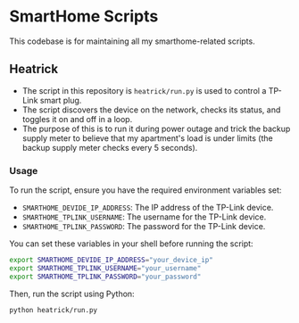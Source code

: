 # SmartHome Scripts

This codebase is for maintaining all my smarthome-related scripts.

## Heatrick

- The script in this repository is `heatrick/run.py` is used to control a TP-Link smart plug.
- The script discovers the device on the network, checks its status, and toggles it on and off in a loop.
- The purpose of this is to run it during power outage and trick the backup supply meter to believe that my apartment's load is under limits (the backup supply meter checks every 5 seconds).

### Usage

To run the script, ensure you have the required environment variables set:

- `SMARTHOME_DEVIDE_IP_ADDRESS`: The IP address of the TP-Link device.
- `SMARTHOME_TPLINK_USERNAME`: The username for the TP-Link device.
- `SMARTHOME_TPLINK_PASSWORD`: The password for the TP-Link device.

You can set these variables in your shell before running the script:

```sh
export SMARTHOME_DEVIDE_IP_ADDRESS="your_device_ip"
export SMARTHOME_TPLINK_USERNAME="your_username"
export SMARTHOME_TPLINK_PASSWORD="your_password"
```

Then, run the script using Python:

```sh
python heatrick/run.py
```